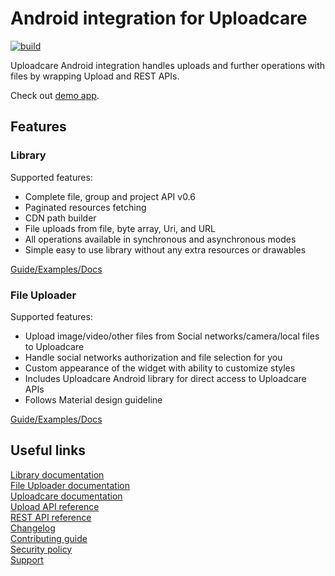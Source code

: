 # Android integration for Uploadcare
[![build](https://travis-ci.org/uploadcare/uploadcare-android.svg?branch=master)](https://travis-ci.org/uploadcare/uploadcare-android)

Uploadcare Android integration handles uploads and further operations with files by wrapping Upload and REST APIs.

Check out [demo app](/example).

## Features

### Library

Supported features:

- Complete file, group and project API v0.6
- Paginated resources fetching
- CDN path builder
- File uploads from file, byte array, Uri, and URL
- All operations available in synchronous and asynchronous modes
- Simple easy to use library without any extra resources or drawables

[Guide/Examples/Docs](https://github.com/uploadcare/uploadcare-android/blob/master/library)

### File Uploader

Supported features:

- Upload image/video/other files from Social networks/camera/local files to Uploadcare
- Handle social networks authorization and file selection for you
- Custom appearance of the widget with ability to customize styles
- Includes Uploadcare Android library for direct access to Uploadcare APIs
- Follows Material design guideline

[Guide/Examples/Docs](https://github.com/uploadcare/uploadcare-android/blob/master/widget)

## Useful links

[Library documentation](https://github.com/uploadcare/uploadcare-android/blob/master/documentation/LIBRARY.md)  
[File Uploader documentation](https://github.com/uploadcare/uploadcare-android/blob/master/documentation/WIDGET.md)  
[Uploadcare documentation](https://uploadcare.com/docs/?utm_source=github&utm_medium=referral&utm_campaign=uploadcare-android)  
[Upload API reference](https://uploadcare.com/api-refs/upload-api/?utm_source=github&utm_medium=referral&utm_campaign=uploadcare-android)  
[REST API reference](https://uploadcare.com/api-refs/rest-api/?utm_source=github&utm_medium=referral&utm_campaign=uploadcare-android)  
[Changelog](https://github.com/uploadcare/uploadcare-android/blob/master/CHANGELOG.md)  
[Contributing guide](https://github.com/uploadcare/.github/blob/master/CONTRIBUTING.md)  
[Security policy](https://github.com/uploadcare/uploadcare-android/security/policy)  
[Support](https://github.com/uploadcare/.github/blob/master/SUPPORT.md)  
